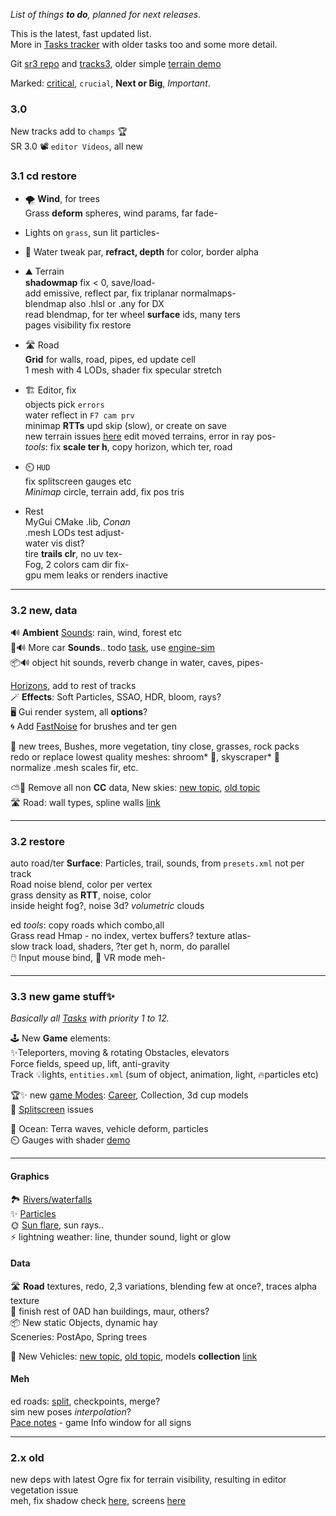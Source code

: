 _List of things **to do**, planned for next releases._  

This is the latest, fast updated list.  
More in [Tasks tracker](https://stuntrally.tuxfamily.org/mantis/view_all_bug_page.php?page_number=1) with older tasks too and some more detail.

Git [sr3 repo](https://github.com/stuntrally/stuntrally3) and [tracks3](https://github.com/stuntrally/tracks3), older simple [terrain demo](https://github.com/cryham/ogre3ter-demo)  

Marked: <u>critical</u>, `crucial`, **Next or Big**, _Important_.

### 3.0

New tracks add to `champs` 🏆  
SR 3.0 📽️ `editor Videos`, all new  

### 3.1 cd restore

- 🌪️ **Wind**, for trees  
  Grass **deform** spheres, wind params, far fade-  
- Lights on `grass`, sun lit particles-  
- 🌊 Water tweak par, **refract, depth** for color, border alpha  
- ⛰️ Terrain  
  **shadowmap** fix < 0, save/load-  
  add emissive, reflect par, fix triplanar normalmaps-  
  blendmap also .hlsl or .any for DX  
  read blendmap, for ter wheel **surface** ids, many ters  
  pages visibility fix restore  
- 🛣️ Road  
  **Grid** for walls, road, pipes, ed update cell  
  1 mesh with 4 LODs, shader fix specular stretch  

- 🏗️ Editor, fix  
  objects pick `errors`  
  water reflect in `F7 cam prv`  
  minimap **RTTs** upd skip (slow), or create on save  
  new terrain issues [here](https://groups.f-hub.org/d/SW0mnXNV/track-rework-horizons-skies-and-updates/14)
  edit moved terrains, error in ray pos-  
  _tools_: fix **scale ter h**, copy horizon, which ter, road  

- ⏲️ `HUD`  
  fix splitscreen gauges etc  
  _Minimap_ circle, terrain add, fix pos tris  

- Rest  
  MyGui CMake .lib, _Conan_  
  .mesh LODs test adjust-  
  water vis dist?  
  tire **trails clr**, no uv tex-  
  Fog, 2 colors cam dir fix-  
  gpu mem leaks or renders inactive  

----
### 3.2 new, data

🔊 **Ambient** [Sounds](https://stuntrally.tuxfamily.org/mantis/view.php?id=1): rain, wind, forest etc  
🚗🔊 More car **Sounds**.. todo [task](https://stuntrally.tuxfamily.org/mantis/view.php?id=1), use [engine-sim](https://github.com/stuntrally/stuntrally3/issues/7)  
📦🔊 object hit sounds, reverb change in water, caves, pipes-  

[Horizons](https://stuntrally.tuxfamily.org/mantis/view.php?id=11), add to rest of tracks  
🪄 **Effects**: Soft Particles, SSAO, HDR, bloom, rays?  
🖥️ Gui render system, all **options**?  
🌀 Add [FastNoise](https://github.com/Auburn/FastNoiseLite) for brushes and ter gen  

🌳 new trees, Bushes, more vegetation, tiny close, grasses, rock packs  
redo or replace lowest quality meshes: shroom* 🍄, skyscraper* 🏢  
normalize .mesh scales fir, etc.  

⛅🌳 Remove all non **CC** data, New skies: [new topic](https://groups.f-hub.org/d/pIoLYCaO/-removing-replacing-data-with-non-cc-lincenses-to-do), [old topic](https://forum.freegamedev.net/viewtopic.php?f=81&t=18532&sid=b1e7ee6c60f01d5f2fd7ec5d0b4ad800)  
🛣️ Road: wall types, spline walls [link](https://stuntrally.tuxfamily.org/mantis/view.php?id=6)  

----
### 3.2 restore

auto road/ter **Surface**: Particles, trail, sounds, from `presets.xml` not per track  
Road noise blend, color per vertex  
grass density as **RTT**, noise, color  
inside height fog?, noise 3d? _volumetric_ clouds  

ed _tools_: copy roads which combo,all  
Grass read Hmap - no index, vertex buffers? texture atlas-  
slow track load, shaders, ?ter get h, norm, do parallel  
🖱️ Input mouse bind, 👀 VR mode meh-  

----
### 3.3 new game stuff✨

_Basically all [Tasks](https://stuntrally.tuxfamily.org/mantis/view_all_bug_page.php) with priority 1 to 12._

🕹️ New **Game** elements:  
✨Teleporters, moving & rotating Obstacles, elevators  
Force fields, speed up, lift, anti-gravity  
Track 💡lights, `entities.xml` (sum of object, animation, light, 🔥particles etc)

🏆✨ new [game Modes](https://stuntrally.tuxfamily.org/mantis/view.php?id=21): [Career](https://forum.freegamedev.net/viewtopic.php?f=79&t=5211), Collection, 3d cup models  
👥 [Splitscreen](https://stuntrally.tuxfamily.org/mantis/view.php?id=26) issues  

🌊 Ocean: Terra waves, vehicle deform, particles  
⏲️ Gauges with shader [demo](https://www.shadertoy.com/view/7t3fzs)  

----
#### Graphics

🏞️ [Rivers/waterfalls](https://stuntrally.tuxfamily.org/mantis/view.php?id=7)  
✨ [Particles](https://stuntrally.tuxfamily.org/mantis/view.php?id=2)  
🌞 [Sun flare](https://stuntrally.tuxfamily.org/mantis/view.php?id=9), sun rays..  
⚡ lightning weather: line, thunder sound, light or glow  

#### Data

🛣️ **Road** textures, redo, 2,3 variations, blending few at once?, traces alpha texture  
🏢 finish rest of 0AD han buildings, maur, others?  
📦 New static Objects, dynamic hay  
Sceneries: PostApo, Spring trees  

🚗 New Vehicles: [new topic](https://groups.f-hub.org/d/adePgxzW/-cars-new-vehicles-to-do), [old topic](https://forum.freegamedev.net/viewtopic.php?f=80&t=18526), models **collection** [link](https://sketchfab.com/cryham/collections/vehicles-todo-for-stunt-rally-327a2dd7593f47c7b97af6b806a60bb8)  

#### Meh
ed roads: [split](https://stuntrally.tuxfamily.org/mantis/view.php?id=4), checkpoints, merge?  
sim new poses _interpolation_?  
[Pace notes](https://stuntrally.tuxfamily.org/mantis/view.php?id=14) - game Info window for all signs  

----

### 2.x old

new deps with latest Ogre fix for terrain visibility, resulting in editor vegetation issue  
meh, fix shadow check [here](https://github.com/OGRECave/ogre/blob/master/Media/RTShaderLib/GLSL/SGXLib_IntegratedPSSM.glsl#L86), screens [here](https://forums.ogre3d.org/viewtopic.php?t=96888&sid=bf9864a27e57f24f55950ccb5d273dea)  

